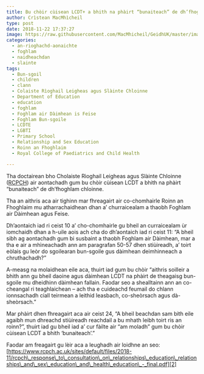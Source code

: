 ```yaml
---
title: Bu chòir cùisean LCDT+ a bhith na phàirt “bunaiteach” de dh’fhoghlam chloinne
author: Crìstean MacMhìcheil
type: post
date: 2018-11-22 17:37:27
image: https://raw.githubusercontent.com/MacMhicheil/GeidhUK/master/images/2018-11-22-bu-choir-cuisean-lcdt-a-bhith-na-phairt-bunaiteach-de-dhfhoghlam-chloinne.jpg
categories:
  - an-rioghachd-aonaichte
  - foghlam
  - naidheachdan
  - slainte
tags:
  - Bun-sgoil
  - children
  - clann
  - Colaiste Rìoghail Leigheas agus Slàinte Chloinne
  - Department of Education
  - education
  - foghlam
  - Foghlam air Dàimhean is Feise
  - Foghlam Bun-sgoile
  - LCDTE
  - LGBTI
  - Primary School
  - Relationship and Sex Education
  - Roinn an Fhoghlaim
  - Royal College of Paediatrics and Child Health

---
```

Tha doctairean bho Cholaiste Rìoghail Leigheas agus Slàinte Chloinne ([RCPCH][1]) air aontachadh gum bu chòir cùisean LCDT a bhith na phàirt &#8220;bunaiteach&#8221; de dh&#8217;fhoghlam chloinne.

<!--more-->

Tha an aithris aca air tighinn mar fhreagairt air co-chomhairle Roinn an Fhoghlaim mu atharrachaidhean dhan a&#8217; churraicealam a thaobh Foghlam air Dàimhean agus Feise.

Dh&#8217;aontaich iad ri ceist 10 a&#8217; cho-chomhairle gu bheil an curraicealam ùr iomchaidh dhan a h-uile aois ach cha do dh&#8217;aontaich iad ri ceist 11: &#8220;A bheil sibh ag aontachadh gum bi susbaint a thaobh Foghlam air Dàimhean, mar a tha e air a mhìneachadh ann am paragrafan 50-57 dhen stiùireadh, a&#8217; toirt eòlais gu leòr do sgoilearan bun-sgoile gus dàimhean deimhinneach a chruthachadh?&#8221;

A-measg na molaidhean eile aca, thuirt iad gum bu chòir &#8220;aithris soilleir a bhith ann gu bheil daoine agus dàimhean LCDT na phàirt de theagaisg bun-sgoile mu dheidhinn dàimhean fallain. Faodar seo a shealltainn ann an co-cheangal ri teaghlaichean &#8211; ach tha e cuideachd feumail do chlann ionnsachadh ciall teirmean a leithid leasbach, co-sheòrsach agus dà-sheòrsach.&#8221;

Mar phàirt dhen fhreagairt aca air ceist 24, &#8220;A bheil beachdan sam bith eile agaibh mun dhreachd stiùireadh reachdail a bu mhath leibh toirt ris an roinn?&#8221;, thuirt iad gu bheil iad a&#8217; cur fàilte air &#8220;am moladh&#8221; gum bu chòir cùisean LCDT a bhith &#8216;bunaiteach&#8217;.&#8221;

Faodar am freagairt gu lèir aca a leughadh air loidhne an seo: [https://www.rcpch.ac.uk/sites/default/files/2018-11/rcpch\_response\_to\_consultation\_on\_relationships\_education\_relationships\_and\_sex\_education\_and\_health\_education\_-_final.pdf][2]

 [1]: https://www.rcpch.ac.uk/
 [2]: https://www.rcpch.ac.uk/sites/default/files/2018-11/rcpch_response_to_consultation_on_relationships_education_relationships_and_sex_education_and_health_education_-_final.pdf
